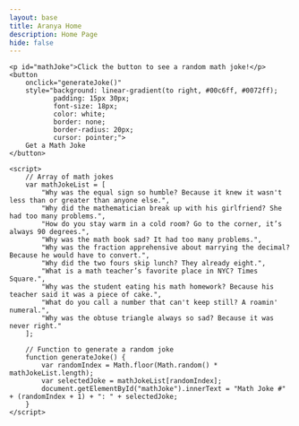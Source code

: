 ```yaml
---
layout: base
title: Aranya Home
description: Home Page
hide: false
---
```

<html lang="en">
<head>
    <meta charset="UTF-8">
    <meta name="viewport" content="width=device-width, initial-scale=1.0">
    <title>Random Math Joke</title>
</head>
<body>

    <p id="mathJoke">Click the button to see a random math joke!</p>
    <button 
        onclick="generateJoke()" 
        style="background: linear-gradient(to right, #00c6ff, #0072ff); 
               padding: 15px 30px; 
               font-size: 18px; 
               color: white; 
               border: none; 
               border-radius: 20px; 
               cursor: pointer;">
        Get a Math Joke
    </button>

    <script>
        // Array of math jokes
        var mathJokeList = [
            "Why was the equal sign so humble? Because it knew it wasn't less than or greater than anyone else.",
            "Why did the mathematician break up with his girlfriend? She had too many problems.",
            "How do you stay warm in a cold room? Go to the corner, it’s always 90 degrees.",
            "Why was the math book sad? It had too many problems.",
            "Why was the fraction apprehensive about marrying the decimal? Because he would have to convert.",
            "Why did the two fours skip lunch? They already eight.",
            "What is a math teacher’s favorite place in NYC? Times Square.",
            "Why was the student eating his math homework? Because his teacher said it was a piece of cake.",
            "What do you call a number that can't keep still? A roamin' numeral.",
            "Why was the obtuse triangle always so sad? Because it was never right."
        ];

        // Function to generate a random joke
        function generateJoke() {
            var randomIndex = Math.floor(Math.random() * mathJokeList.length);
            var selectedJoke = mathJokeList[randomIndex];
            document.getElementById("mathJoke").innerText = "Math Joke #" + (randomIndex + 1) + ": " + selectedJoke;
        }
    </script>

</body>
</html>
